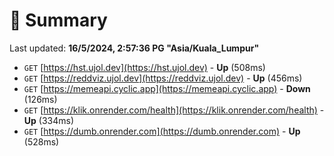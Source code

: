 # 📖 Summary
Last updated: **16/5/2024, 2:57:36 PG "Asia/Kuala_Lumpur"**

- `GET` [https://hst.ujol.dev](https://hst.ujol.dev) - **Up** (508ms)
- `GET` [https://reddviz.ujol.dev](https://reddviz.ujol.dev) - **Up** (456ms)
- `GET` [https://memeapi.cyclic.app](https://memeapi.cyclic.app) - **Down** (126ms)
- `GET` [https://klik.onrender.com/health](https://klik.onrender.com/health) - **Up** (334ms)
- `GET` [https://dumb.onrender.com](https://dumb.onrender.com) - **Up** (528ms)
